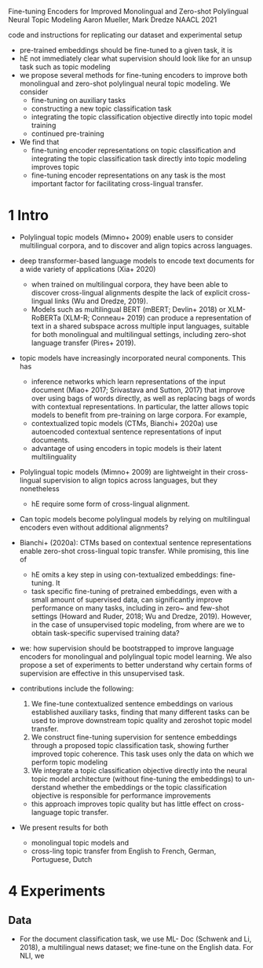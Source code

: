Fine-tuning Encoders
  for Improved Monolingual and Zero-shot Polylingual Neural Topic Modeling
Aaron Mueller, Mark Dredze
NAACL 2021

code and instructions for replicating our dataset and experimental setup

* pre-trained embeddings should be fine-tuned to a given task, it is
* hE not immediately clear what supervision should look like for an unsup task
  such as topic modeling
* we propose several methods for fine-tuning encoders to improve both
  monolingual and zero-shot polylingual neural topic modeling. We consider
  * fine-tuning on auxiliary tasks
  * constructing a new topic classification task
  * integrating the topic classification objective
    directly into topic model training
  * continued pre-training
* We find that
  * fine-tuning encoder representations on topic classification and integrating
    the topic classification task directly into topic modeling improves topic
  * fine-tuning encoder representations on any task is the most important
    factor for facilitating cross-lingual transfer. 

# 1 Intro

* Polylingual topic models (Mimno+ 2009) enable users to consider multilingual
  corpora, and to discover and align topics across languages.

* deep transformer-based language models to encode text documents for a wide
  variety of applications (Xia+ 2020)
  * when trained on multilingual corpora, they have been able to discover
    cross-lingual alignments despite the lack of explicit cross-lingual links
    (Wu and Dredze, 2019).  
  * Models such as multilingual BERT (mBERT; Devlin+ 2018) or XLM-RoBERTa
    (XLM-R; Conneau+ 2019) can produce a representation of text in a shared
    subspace across multiple input languages, suitable for both monolingual and
    multilingual settings, including zero-shot language transfer (Pires+ 2019).

* topic models have increasingly incorporated neural components. This has
  * inference networks which learn representations of the input document (Miao+
    2017; Srivastava and Sutton, 2017) that improve over using bags of words
    directly, as well as replacing bags of words with contextual
    representations. In particular, the latter allows topic models to benefit
    from pre-training on large corpora. For example,
  * contextualized topic models (CTMs, Bianchi+ 2020a) use autoencoded
    contextual sentence representations of input documents.
  * advantage of using encoders in topic models is their latent multilinguality

* Polylingual topic models (Mimno+ 2009) are lightweight in their cross-lingual
  supervision to align topics across languages, but they nonetheless
  * hE require some form of cross-lingual alignment.
* Can topic models become polylingual models by relying on multilingual
  encoders even without additional alignments?

* Bianchi+ (2020a): CTMs based on contextual sentence representations enable
  zero-shot cross-lingual topic transfer. While promising, this line of
  * hE omits a key step in using con-textualized embeddings: fine-tuning. It
  * task specific fine-tuning of pretrained embeddings, even with a small
    amount of supervised data, can significantly improve performance on many
    tasks, including in zero~ and few-shot settings (Howard and Ruder, 2018; Wu
    and Dredze, 2019). However, in the case of unsupervised topic modeling,
    from where are we to obtain task-specific supervised training data?

* we: how supervision should be bootstrapped to improve language encoders for
  monolingual and polylingual topic model learning.  We also propose a set of
  experiments to better understand why certain forms of supervision are
  effective in this unsupervised task.

* contributions include the following:
  1. We fine-tune contextualized sentence embeddings on various established
     auxiliary tasks, finding that many different tasks can be used to improve
     downstream topic quality and zeroshot topic model transfer.
  2. We construct fine-tuning supervision for sentence embeddings through a
     proposed topic classification task, showing further improved topic
     coherence. This task uses only the data on which we perform topic modeling
  3. We integrate a topic classification objective directly into the neural
     topic model architecture (without fine-tuning the embeddings) to un-
     derstand whether the embeddings or the topic classification objective is
     responsible for performance improvements
    * this approach improves topic quality but has
      little effect on cross-language topic transfer.

* We present results for both
  * monolingual topic models and
  * cross-ling topic transfer from English to French, German, Portuguese, Dutch

# 4 Experiments

## Data

* For the document classification task, we use ML- Doc (Schwenk and Li, 2018),
  a multilingual news dataset; we fine-tune on the English data. For NLI, we
